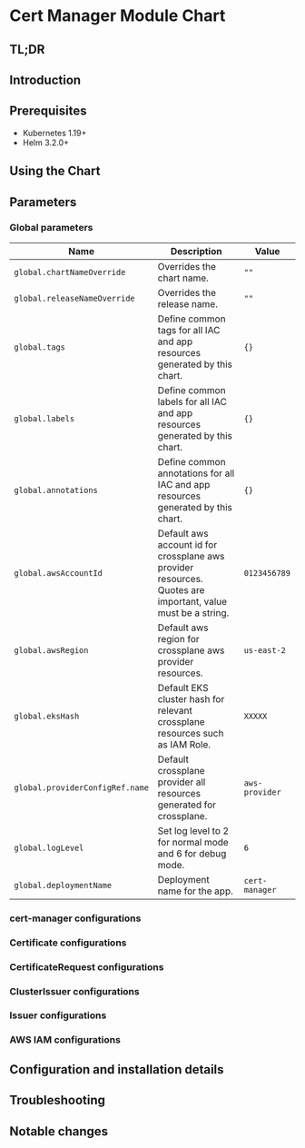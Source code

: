# Cert Manager Module Chart

## TL;DR

## Introduction

## Prerequisites

- Kubernetes 1.19+
- Helm 3.2.0+

## Using the Chart

## Parameters

### Global parameters

| Name                            | Description                                                                                                 | Value          |
| ------------------------------- | ----------------------------------------------------------------------------------------------------------- | -------------- |
| `global.chartNameOverride`      | Overrides the chart name.                                                                                   | `""`           |
| `global.releaseNameOverride`    | Overrides the release name.                                                                                 | `""`           |
| `global.tags`                   | Define common tags for all IAC and app resources generated by this chart.                                   | `{}`           |
| `global.labels`                 | Define common labels for all IAC and app resources generated by this chart.                                 | `{}`           |
| `global.annotations`            | Define common annotations for all IAC and app resources generated by this chart.                            | `{}`           |
| `global.awsAccountId`           | Default aws account id for crossplane aws provider resources. Quotes are important, value must be a string. | `0123456789`   |
| `global.awsRegion`              | Default aws region for crossplane aws provider resources.                                                   | `us-east-2`    |
| `global.eksHash`                | Default EKS cluster hash for relevant crossplane resources such as IAM Role.                                | `XXXXX`        |
| `global.providerConfigRef.name` | Default crossplane provider all resources generated for crossplane.                                         | `aws-provider` |
| `global.logLevel`               | Set log level to 2 for normal mode and 6 for debug mode.                                                    | `6`            |
| `global.deploymentName`         | Deployment name for the app.                                                                                | `cert-manager` |

### cert-manager configurations


### Certificate configurations


### CertificateRequest configurations


### ClusterIssuer configurations


### Issuer configurations


### AWS IAM configurations





## Configuration and installation details


## Troubleshooting


## Notable changes
